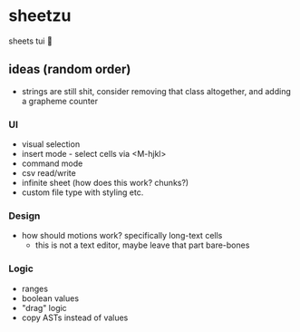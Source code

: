 # sheetzu
sheets tui 🐶

## ideas (random order)
- strings are still shit, consider removing that class altogether, and adding a grapheme counter
### UI
- visual selection
- insert mode - select cells via \<M-hjkl>
- command mode
- csv read/write
- infinite sheet (how does this work? chunks?)
- custom file type with styling etc.
### Design
- how should motions work? specifically long-text cells
    - this is not a text editor, maybe leave that part bare-bones
### Logic
- ranges
- boolean values
- "drag" logic
- copy ASTs instead of values
